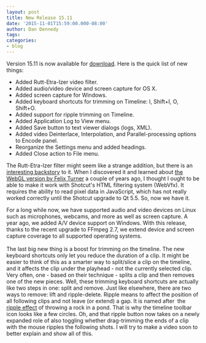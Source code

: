 ```yaml
---
layout: post
title: New Release 15.11
date: '2015-11-01T15:59:00.000-08:00'
author: Dan Dennedy
tags: 
categories:
- blog
---
```


Version 15.11 is now available for <a href="http://www.shotcut.org/bin/view/Shotcut/Download">download</a>. Here is the quick list of new things:

<ul><li>Added Rutt-Etra-Izer video filter.</li><li>Added audio/video device and screen capture for OS X.</li><li>Added screen capture for Windows.</li><li>Added keyboard shortcuts for trimming on Timeline: I, Shift+I, O, Shift+O.</li><li>Added support for ripple trimming on Timeline.</li><li>Added Application Log to View menu.</li><li>Added Save button to text viewer dialogs (logs, XML).</li><li>Added video Deinterlace, Interpolation, and Parallel-processing options to Encode panel.</li><li>Reorganize the Settings menu and added headings.</li><li>Added Close action to File menu.</li></ul>The Rutt-Etra-Izer filter might seem like a strange addition, but there is an <a href="http://www.audiovisualizers.com/toolshak/vidsynth/ruttetra/ruttetra.htm">interesting backstory</a> to it. When I discovered it and learned about <a href="http://www.airtightinteractive.com/2011/06/rutt-etra-izer/">the WebGL version by Felix Turner</a>&nbsp;a couple of years ago, I thought I ought to be able to make it work with Shotcut's HTML filtering system (WebVfx). It requires the ability to read pixel data in JavaScript, which has not really worked correctly until the Shotcut upgrade to Qt 5.5. So, now we have it.

For a long while now, we have supported audio and video devices on Linux such as microphones, webcams, and more as well as screen capture. A year ago, we added A/V device support on Windows. With this release, thanks to the recent upgrade to FFmpeg 2.7, we extend device and screen capture coverage to all supported operating systems.<br /><br />The last big new thing is a boost for trimming on the timeline. The new keyboard shortcuts only let you reduce the duration of a clip. It might be easier to think of this as a smarter way to split/slice a clip on the timeline, and it affects the clip under the playhead - not the currently selected clip. Very often, one - based on their technique - splits a clip and then removes one of the new pieces. Well, these trimming keyboard shortcuts are actually like two steps in one: split and remove. Just like elsewhere, there are two ways to remove: lift and ripple-delete. Ripple means to affect the position of all following clips and not leave (or extend) a gap. It is named after &nbsp;the <a href="https://en.wikipedia.org/wiki/Ripple_effect">ripple effect</a> of throwing a rock in a pond. That is why the timeline toolbar icon looks like a few circles. Oh, and that ripple button now takes on a newly expanded role of also toggling whether drag-trimming the ends of a clip with the mouse ripples the following shots. I will try to make a video soon to better explain and show all of this.

